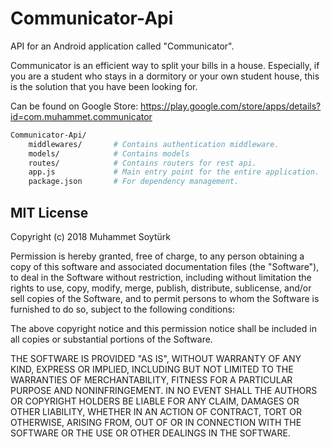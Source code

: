 # Communicator-Api
API for an Android application called "Communicator".

Communicator is an efficient way to split your bills in a house. Especially, if you are a student who stays in a dormitory or your own student house, this is the solution that you have been looking for.

Can be found on Google Store: 
https://play.google.com/store/apps/details?id=com.muhammet.communicator

```bash
Communicator-Api/        
    middlewares/       # Contains authentication middleware.
    models/            # Contains models
    routes/            # Contains routers for rest api.
    app.js             # Main entry point for the entire application.
    package.json       # For dependency management.
```

## MIT License

Copyright (c) 2018 Muhammet Soytürk

Permission is hereby granted, free of charge, to any person obtaining a copy
of this software and associated documentation files (the "Software"), to deal
in the Software without restriction, including without limitation the rights
to use, copy, modify, merge, publish, distribute, sublicense, and/or sell
copies of the Software, and to permit persons to whom the Software is
furnished to do so, subject to the following conditions:

The above copyright notice and this permission notice shall be included in all
copies or substantial portions of the Software.

THE SOFTWARE IS PROVIDED "AS IS", WITHOUT WARRANTY OF ANY KIND, EXPRESS OR
IMPLIED, INCLUDING BUT NOT LIMITED TO THE WARRANTIES OF MERCHANTABILITY,
FITNESS FOR A PARTICULAR PURPOSE AND NONINFRINGEMENT. IN NO EVENT SHALL THE
AUTHORS OR COPYRIGHT HOLDERS BE LIABLE FOR ANY CLAIM, DAMAGES OR OTHER
LIABILITY, WHETHER IN AN ACTION OF CONTRACT, TORT OR OTHERWISE, ARISING FROM,
OUT OF OR IN CONNECTION WITH THE SOFTWARE OR THE USE OR OTHER DEALINGS IN THE
SOFTWARE.
